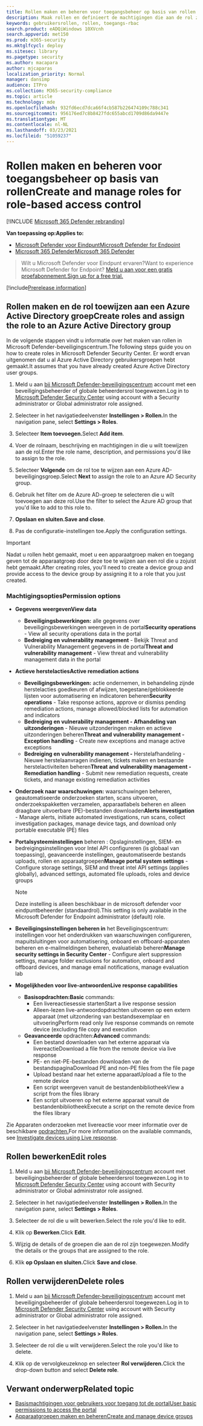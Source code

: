 ```yaml
---
title: Rollen maken en beheren voor toegangsbeheer op basis van rollen
description: Maak rollen en definieert de machtigingen die aan de rol zijn toegewezen als onderdeel van de implementatie van het toegangsbeheer op basis van rollen in de Microsoft Defender-beveiligingscentrum
keywords: gebruikersrollen, rollen, toegangs-rbac
search.product: eADQiWindows 10XVcnh
search.appverid: met150
ms.prod: m365-security
ms.mktglfcycl: deploy
ms.sitesec: library
ms.pagetype: security
ms.author: macapara
author: mjcaparas
localization_priority: Normal
manager: dansimp
audience: ITPro
ms.collection: M365-security-compliance
ms.topic: article
ms.technology: mde
ms.openlocfilehash: 932fd6ecd7dca66f4cb587b226474109c788c341
ms.sourcegitcommit: 956176ed7c8b8427fdc655abcd1709d86da9447e
ms.translationtype: MT
ms.contentlocale: nl-NL
ms.lasthandoff: 03/23/2021
ms.locfileid: "51059237"
---
```

# <a name="create-and-manage-roles-for-role-based-access-control"></a><span data-ttu-id="663f0-104">Rollen maken en beheren voor toegangsbeheer op basis van rollen</span><span class="sxs-lookup"><span data-stu-id="663f0-104">Create and manage roles for role-based access control</span></span>

[!INCLUDE [Microsoft 365 Defender rebranding](../../includes/microsoft-defender.md)]

<span data-ttu-id="663f0-105">**Van toepassing op:**</span><span class="sxs-lookup"><span data-stu-id="663f0-105">**Applies to:**</span></span>
- [<span data-ttu-id="663f0-106">Microsoft Defender voor Eindpunt</span><span class="sxs-lookup"><span data-stu-id="663f0-106">Microsoft Defender for Endpoint</span></span>](https://go.microsoft.com/fwlink/?linkid=2154037)
- [<span data-ttu-id="663f0-107">Microsoft 365 Defender</span><span class="sxs-lookup"><span data-stu-id="663f0-107">Microsoft 365 Defender</span></span>](https://go.microsoft.com/fwlink/?linkid=2118804)

><span data-ttu-id="663f0-108">Wilt u Microsoft Defender voor Eindpunt ervaren?</span><span class="sxs-lookup"><span data-stu-id="663f0-108">Want to experience Microsoft Defender for Endpoint?</span></span> [<span data-ttu-id="663f0-109">Meld u aan voor een gratis proefabonnement.</span><span class="sxs-lookup"><span data-stu-id="663f0-109">Sign up for a free trial.</span></span>](https://www.microsoft.com/microsoft-365/windows/microsoft-defender-atp?ocid=docs-wdatp-roles-abovefoldlink)

[!include[Prerelease information](../../includes/prerelease.md)]

## <a name="create-roles-and-assign-the-role-to-an-azure-active-directory-group"></a><span data-ttu-id="663f0-110">Rollen maken en de rol toewijzen aan een Azure Active Directory groep</span><span class="sxs-lookup"><span data-stu-id="663f0-110">Create roles and assign the role to an Azure Active Directory group</span></span>

<span data-ttu-id="663f0-111">In de volgende stappen vindt u informatie over het maken van rollen in Microsoft Defender-beveiligingscentrum.</span><span class="sxs-lookup"><span data-stu-id="663f0-111">The following steps guide you on how to create roles in Microsoft Defender Security Center.</span></span> <span data-ttu-id="663f0-112">Er wordt ervan uitgenomen dat u al Azure Active Directory gebruikersgroepen hebt gemaakt.</span><span class="sxs-lookup"><span data-stu-id="663f0-112">It assumes that you have already created Azure Active Directory user groups.</span></span>

1. <span data-ttu-id="663f0-113">Meld u aan [bij Microsoft Defender-beveiligingscentrum](https://securitycenter.windows.com/) account met een beveiligingsbeheerder of globale beheerdersrol toegewezen.</span><span class="sxs-lookup"><span data-stu-id="663f0-113">Log in to [Microsoft Defender Security Center](https://securitycenter.windows.com/) using account with a Security administrator or Global administrator role assigned.</span></span>

2. <span data-ttu-id="663f0-114">Selecteer in het navigatiedeelvenster **Instellingen > Rollen.**</span><span class="sxs-lookup"><span data-stu-id="663f0-114">In the navigation pane, select **Settings > Roles**.</span></span>

3. <span data-ttu-id="663f0-115">Selecteer **Item toevoegen.**</span><span class="sxs-lookup"><span data-stu-id="663f0-115">Select **Add item**.</span></span>

4. <span data-ttu-id="663f0-116">Voer de rolnaam, beschrijving en machtigingen in die u wilt toewijzen aan de rol.</span><span class="sxs-lookup"><span data-stu-id="663f0-116">Enter the role name, description, and permissions you'd like to assign to the role.</span></span>

5. <span data-ttu-id="663f0-117">Selecteer **Volgende** om de rol toe te wijzen aan een Azure AD-beveiligingsgroep.</span><span class="sxs-lookup"><span data-stu-id="663f0-117">Select **Next** to assign the role to an Azure AD Security group.</span></span>

6. <span data-ttu-id="663f0-118">Gebruik het filter om de Azure AD-groep te selecteren die u wilt toevoegen aan deze rol.</span><span class="sxs-lookup"><span data-stu-id="663f0-118">Use the filter to select the Azure AD group that you'd like to add to this role to.</span></span>

7. <span data-ttu-id="663f0-119">**Opslaan en sluiten.**</span><span class="sxs-lookup"><span data-stu-id="663f0-119">**Save and close**.</span></span>

8. <span data-ttu-id="663f0-120">Pas de configuratie-instellingen toe.</span><span class="sxs-lookup"><span data-stu-id="663f0-120">Apply the configuration settings.</span></span>

> [!IMPORTANT]
> <span data-ttu-id="663f0-121">Nadat u rollen hebt gemaakt, moet u een apparaatgroep maken en toegang geven tot de apparaatgroep door deze toe te wijzen aan een rol die u zojuist hebt gemaakt.</span><span class="sxs-lookup"><span data-stu-id="663f0-121">After creating roles, you'll need to create a device group and provide access to the device group by assigning it to a role that you just created.</span></span>

### <a name="permission-options"></a><span data-ttu-id="663f0-122">Machtigingsopties</span><span class="sxs-lookup"><span data-stu-id="663f0-122">Permission options</span></span>

- <span data-ttu-id="663f0-123">**Gegevens weergeven**</span><span class="sxs-lookup"><span data-stu-id="663f0-123">**View data**</span></span>
    - <span data-ttu-id="663f0-124">**Beveiligingsbewerkingen:** alle gegevens over beveiligingsbewerkingen weergeven in de portal</span><span class="sxs-lookup"><span data-stu-id="663f0-124">**Security operations** - View all security operations data in the portal</span></span>
    - <span data-ttu-id="663f0-125">**Bedreiging en vulnerability management** - Bekijk Threat and Vulnerability Management gegevens in de portal</span><span class="sxs-lookup"><span data-stu-id="663f0-125">**Threat and vulnerability management** - View threat and vulnerability management data in the portal</span></span>

- <span data-ttu-id="663f0-126">**Actieve herstelacties**</span><span class="sxs-lookup"><span data-stu-id="663f0-126">**Active remediation actions**</span></span>
    - <span data-ttu-id="663f0-127">**Beveiligingsbewerkingen:** actie ondernemen, in behandeling zijnde herstelacties goedkeuren of afwijzen, toegestane/geblokkeerde lijsten voor automatisering en indicatoren beheren</span><span class="sxs-lookup"><span data-stu-id="663f0-127">**Security operations** - Take response actions, approve or dismiss pending remediation actions, manage allowed/blocked lists for automation and indicators</span></span>
    - <span data-ttu-id="663f0-128">**Bedreiging en vulnerability management - Afhandeling van uitzonderingen** - Nieuwe uitzonderingen maken en actieve uitzonderingen beheren</span><span class="sxs-lookup"><span data-stu-id="663f0-128">**Threat and vulnerability management - Exception handling** - Create new exceptions and manage active exceptions</span></span>
    - <span data-ttu-id="663f0-129">**Bedreiging en vulnerability management -** Herstelafhandeling - Nieuwe herstelaanvragen indienen, tickets maken en bestaande herstelactiviteiten beheren</span><span class="sxs-lookup"><span data-stu-id="663f0-129">**Threat and vulnerability management - Remediation handling** - Submit new remediation requests, create tickets, and manage existing remediation activities</span></span>

- <span data-ttu-id="663f0-130">**Onderzoek naar waarschuwingen:** waarschuwingen beheren, geautomatiseerde onderzoeken starten, scans uitvoeren, onderzoekspakketten verzamelen, apparaatlabels beheren en alleen draagbare uitvoerbare (PE)-bestanden downloaden</span><span class="sxs-lookup"><span data-stu-id="663f0-130">**Alerts investigation** - Manage alerts, initiate automated investigations, run scans, collect investigation packages, manage device tags, and download only portable executable (PE) files</span></span> 

- <span data-ttu-id="663f0-131">**Portalsysteeminstellingen** beheren : Opslaginstellingen, SIEM- en bedreigingsinstellingen voor Intel API configureren (is globaal van toepassing), geavanceerde instellingen, geautomatiseerde bestands uploads, rollen en apparaatgroepen</span><span class="sxs-lookup"><span data-stu-id="663f0-131">**Manage portal system settings** - Configure storage settings, SIEM and threat intel API settings (applies globally), advanced settings, automated file uploads, roles and device groups</span></span>

    > [!NOTE]
    > <span data-ttu-id="663f0-132">Deze instelling is alleen beschikbaar in de microsoft defender voor eindpuntbeheerder (standaardrol).</span><span class="sxs-lookup"><span data-stu-id="663f0-132">This setting is only available in the Microsoft Defender for Endpoint administrator (default) role.</span></span>

- <span data-ttu-id="663f0-133">**Beveiligingsinstellingen beheren in** het Beveiligingscentrum: instellingen voor het onderdrukken van waarschuwingen configureren, mapuitsluitingen voor automatisering, onboard en offboard-apparaten beheren en e-mailmeldingen beheren, evaluatielab beheren</span><span class="sxs-lookup"><span data-stu-id="663f0-133">**Manage security settings in Security Center** - Configure alert suppression settings, manage folder exclusions for automation, onboard and offboard devices, and manage email notifications, manage evaluation lab</span></span>

- <span data-ttu-id="663f0-134">**Mogelijkheden voor live-antwoorden**</span><span class="sxs-lookup"><span data-stu-id="663f0-134">**Live response capabilities**</span></span>
    - <span data-ttu-id="663f0-135">**Basisopdrachten:**</span><span class="sxs-lookup"><span data-stu-id="663f0-135">**Basic** commands:</span></span>
        - <span data-ttu-id="663f0-136">Een livereactiesessie starten</span><span class="sxs-lookup"><span data-stu-id="663f0-136">Start a live response session</span></span>
        - <span data-ttu-id="663f0-137">Alleen-lezen live-antwoordopdrachten uitvoeren op een extern apparaat (met uitzondering van bestandsexemplaar en uitvoering</span><span class="sxs-lookup"><span data-stu-id="663f0-137">Perform read only live response commands on remote device (excluding file copy and execution</span></span>
    - <span data-ttu-id="663f0-138">**Geavanceerde** opdrachten:</span><span class="sxs-lookup"><span data-stu-id="663f0-138">**Advanced** commands:</span></span>
        - <span data-ttu-id="663f0-139">Een bestand downloaden van het externe apparaat via livereactie</span><span class="sxs-lookup"><span data-stu-id="663f0-139">Download a file from the remote device via live response</span></span>
        - <span data-ttu-id="663f0-140">PE- en niet-PE-bestanden downloaden van de bestandspagina</span><span class="sxs-lookup"><span data-stu-id="663f0-140">Download PE and non-PE files from the file page</span></span>
        - <span data-ttu-id="663f0-141">Upload bestand naar het externe apparaat</span><span class="sxs-lookup"><span data-stu-id="663f0-141">Upload a file to the remote device</span></span>
        - <span data-ttu-id="663f0-142">Een script weergeven vanuit de bestandenbibliotheek</span><span class="sxs-lookup"><span data-stu-id="663f0-142">View a script from the files library</span></span>
        - <span data-ttu-id="663f0-143">Een script uitvoeren op het externe apparaat vanuit de bestandenbibliotheek</span><span class="sxs-lookup"><span data-stu-id="663f0-143">Execute a script on the remote device from the files library</span></span>

<span data-ttu-id="663f0-144">Zie Apparaten onderzoeken met livereactie voor meer informatie over de beschikbare [opdrachten.](live-response.md)</span><span class="sxs-lookup"><span data-stu-id="663f0-144">For more information on the available commands, see [Investigate devices using Live response](live-response.md).</span></span>
  
## <a name="edit-roles"></a><span data-ttu-id="663f0-145">Rollen bewerken</span><span class="sxs-lookup"><span data-stu-id="663f0-145">Edit roles</span></span>

1. <span data-ttu-id="663f0-146">Meld u aan [bij Microsoft Defender-beveiligingscentrum](https://securitycenter.windows.com/) account met beveiligingsbeheerder of globale beheerdersrol toegewezen.</span><span class="sxs-lookup"><span data-stu-id="663f0-146">Log in to [Microsoft Defender Security Center](https://securitycenter.windows.com/) using account with Security administrator or Global administrator role assigned.</span></span>

2. <span data-ttu-id="663f0-147">Selecteer in het navigatiedeelvenster **Instellingen > Rollen.**</span><span class="sxs-lookup"><span data-stu-id="663f0-147">In the navigation pane, select **Settings > Roles**.</span></span>

3. <span data-ttu-id="663f0-148">Selecteer de rol die u wilt bewerken.</span><span class="sxs-lookup"><span data-stu-id="663f0-148">Select the role you'd like to edit.</span></span>

4. <span data-ttu-id="663f0-149">Klik op **Bewerken**.</span><span class="sxs-lookup"><span data-stu-id="663f0-149">Click **Edit**.</span></span>

5. <span data-ttu-id="663f0-150">Wijzig de details of de groepen die aan de rol zijn toegewezen.</span><span class="sxs-lookup"><span data-stu-id="663f0-150">Modify the details or the groups that are assigned to the role.</span></span> 

6. <span data-ttu-id="663f0-151">Klik **op Opslaan en sluiten.**</span><span class="sxs-lookup"><span data-stu-id="663f0-151">Click **Save and close**.</span></span>

## <a name="delete-roles"></a><span data-ttu-id="663f0-152">Rollen verwijderen</span><span class="sxs-lookup"><span data-stu-id="663f0-152">Delete roles</span></span>

1. <span data-ttu-id="663f0-153">Meld u aan [bij Microsoft Defender-beveiligingscentrum](https://securitycenter.windows.com/) account met beveiligingsbeheerder of globale beheerdersrol toegewezen.</span><span class="sxs-lookup"><span data-stu-id="663f0-153">Log in to [Microsoft Defender Security Center](https://securitycenter.windows.com/) using account with Security administrator or Global administrator role assigned.</span></span>

2. <span data-ttu-id="663f0-154">Selecteer in het navigatiedeelvenster **Instellingen > Rollen.**</span><span class="sxs-lookup"><span data-stu-id="663f0-154">In the navigation pane, select **Settings > Roles**.</span></span>

3. <span data-ttu-id="663f0-155">Selecteer de rol die u wilt verwijderen.</span><span class="sxs-lookup"><span data-stu-id="663f0-155">Select the role you'd like to delete.</span></span>

4. <span data-ttu-id="663f0-156">Klik op de vervolgkeuzeknop en selecteer **Rol verwijderen.**</span><span class="sxs-lookup"><span data-stu-id="663f0-156">Click the drop-down button and select **Delete role**.</span></span>

## <a name="related-topic"></a><span data-ttu-id="663f0-157">Verwant onderwerp</span><span class="sxs-lookup"><span data-stu-id="663f0-157">Related topic</span></span>

- [<span data-ttu-id="663f0-158">Basismachtigingen voor gebruikers voor toegang tot de portal</span><span class="sxs-lookup"><span data-stu-id="663f0-158">User basic permissions to access the portal</span></span>](basic-permissions.md)
- [<span data-ttu-id="663f0-159">Apparaatgroepen maken en beheren</span><span class="sxs-lookup"><span data-stu-id="663f0-159">Create and manage device groups</span></span>](machine-groups.md)
